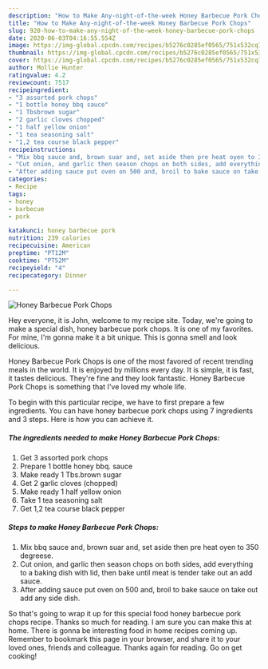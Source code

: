 ```yaml
---
description: "How to Make Any-night-of-the-week Honey Barbecue Pork Chops"
title: "How to Make Any-night-of-the-week Honey Barbecue Pork Chops"
slug: 920-how-to-make-any-night-of-the-week-honey-barbecue-pork-chops
date: 2020-06-03T04:16:55.554Z
image: https://img-global.cpcdn.com/recipes/b5276c0285ef0565/751x532cq70/honey-barbecue-pork-chops-recipe-main-photo.jpg
thumbnail: https://img-global.cpcdn.com/recipes/b5276c0285ef0565/751x532cq70/honey-barbecue-pork-chops-recipe-main-photo.jpg
cover: https://img-global.cpcdn.com/recipes/b5276c0285ef0565/751x532cq70/honey-barbecue-pork-chops-recipe-main-photo.jpg
author: Mollie Hunter
ratingvalue: 4.2
reviewcount: 7517
recipeingredient:
- "3 assorted pork chops"
- "1 bottle honey bbq sauce"
- "1 Tbsbrown sugar"
- "2 garlic cloves chopped"
- "1 half yellow onion"
- "1 tea seasoning salt"
- "1,2 tea course black pepper"
recipeinstructions:
- "Mix bbq sauce and, brown suar and, set aside then pre heat oyen to 350 degreese."
- "Cut onion, and garlic then season chops on both sides, add everything to a baking dish with lid, then bake until meat is tender take out an add sauce."
- "After adding sauce put oven on 500 and, broil to bake sauce on take out add any side dish."
categories:
- Recipe
tags:
- honey
- barbecue
- pork

katakunci: honey barbecue pork 
nutrition: 239 calories
recipecuisine: American
preptime: "PT12M"
cooktime: "PT52M"
recipeyield: "4"
recipecategory: Dinner

---
```



![Honey Barbecue Pork Chops](https://img-global.cpcdn.com/recipes/b5276c0285ef0565/751x532cq70/honey-barbecue-pork-chops-recipe-main-photo.jpg)

Hey everyone, it is John, welcome to my recipe site. Today, we're going to make a special dish, honey barbecue pork chops. It is one of my favorites. For mine, I'm gonna make it a bit unique. This is gonna smell and look delicious.



Honey Barbecue Pork Chops is one of the most favored of recent trending meals in the world. It is enjoyed by millions every day. It is simple, it is fast, it tastes delicious. They're fine and they look fantastic. Honey Barbecue Pork Chops is something that I've loved my whole life.


To begin with this particular recipe, we have to first prepare a few ingredients. You can have honey barbecue pork chops using 7 ingredients and 3 steps. Here is how you can achieve it.

<!--inarticleads1-->

##### The ingredients needed to make Honey Barbecue Pork Chops:

1. Get 3 assorted pork chops
1. Prepare 1 bottle honey bbq. sauce
1. Make ready 1 Tbs.brown sugar
1. Get 2 garlic cloves (chopped)
1. Make ready 1 half yellow onion
1. Take 1 tea seasoning salt
1. Get 1,2 tea course black pepper




<!--inarticleads2-->

##### Steps to make Honey Barbecue Pork Chops:

1. Mix bbq sauce and, brown suar and, set aside then pre heat oyen to 350 degreese.
1. Cut onion, and garlic then season chops on both sides, add everything to a baking dish with lid, then bake until meat is tender take out an add sauce.
1. After adding sauce put oven on 500 and, broil to bake sauce on take out add any side dish.




So that's going to wrap it up for this special food honey barbecue pork chops recipe. Thanks so much for reading. I am sure you can make this at home. There is gonna be interesting food in home recipes coming up. Remember to bookmark this page in your browser, and share it to your loved ones, friends and colleague. Thanks again for reading. Go on get cooking!
